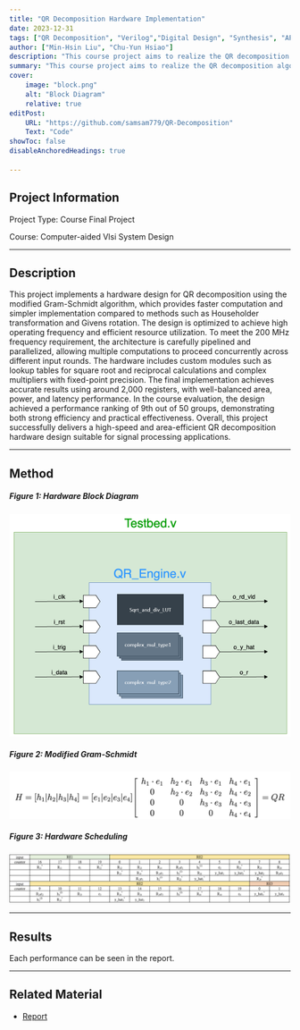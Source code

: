 ```yaml
---
title: "QR Decomposition Hardware Implementation" 
date: 2023-12-31
tags: ["QR Decomposition", "Verilog","Digital Design", "Synthesis", "APR"]
author: ["Min-Hsin Liu", "Chu-Yun Hsiao"]
description: "This course project aims to realize the QR decomposition algorithm with verilog. The results need to meet the requirements of timing, power, and area."
summary: "This course project aims to realize the QR decomposition algorithm with verilog. The results need to meet the requirements of timing, power, and area."
cover:
    image: "block.png"
    alt: "Block Diagram"
    relative: true
editPost:
    URL: "https://github.com/samsam779/QR-Decomposition"
    Text: "Code"
showToc: false
disableAnchoredHeadings: true

---
```

## Project Information
Project Type: Course Final Project

Course: Computer-aided Vlsi System Design

---

## Description
This project implements a hardware design for QR decomposition using the modified Gram-Schmidt algorithm, which provides faster computation and simpler implementation compared to methods such as Householder transformation and Givens rotation. The design is optimized to achieve high operating frequency and efficient resource utilization. To meet the 200 MHz frequency requirement, the architecture is carefully pipelined and parallelized, allowing multiple computations to proceed concurrently across different input rounds. The hardware includes custom modules such as lookup tables for square root and reciprocal calculations and complex multipliers with fixed-point precision. The final implementation achieves accurate results using around 2,000 registers, with well-balanced area, power, and latency performance. In the course evaluation, the design achieved a performance ranking of 9th out of 50 groups, demonstrating both strong efficiency and practical effectiveness. Overall, this project successfully delivers a high-speed and area-efficient QR decomposition hardware design suitable for signal processing applications.


---
## Method

##### Figure 1: Hardware Block Diagram

![](block.png)


##### Figure 2: Modified Gram-Schmidt

![](gram.png)

##### Figure 3: Hardware Scheduling

![](flow.png)


---
## Results

Each performance can be seen in the report.

---

## Related Material

+ [Report](CVSD_final.pdf)